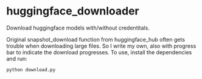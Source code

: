 # huggingface_downloader
Download huggingface models with/without credentitals.

Original snapshot_download function from huggingface_hub often gets trouble when downloading large files. So I write my own, also with progress bar to indicate the download progresses. 
To use, install the dependencies and run:
```bash
python download.py

```

